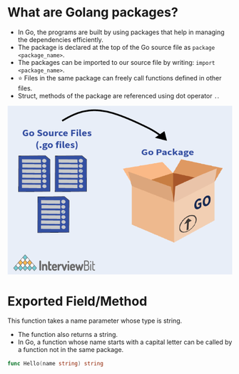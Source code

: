 # What are Golang packages?
- In Go, the programs are built by using packages that help in managing the dependencies efficiently.
- The package is declared at the top of the Go source file as `package <package_name>`.
- The packages can be imported to our source file by writing: `import <package_name>`.
- :star: Files in the same package can freely call functions defined in other files.
- Struct, methods of the package are referenced using dot operator `.`. 

![img.png](../assets/gopackages_img.png)

# Exported Field/Method
This function takes a name parameter whose type is string.
- The function also returns a string.
- In Go, a function whose name starts with a capital letter can be called by a function not in the same package.

````go
func Hello(name string) string
````